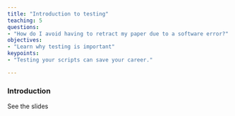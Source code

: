 ```yaml
---
title: "Introduction to testing"
teaching: 5
questions:
- "How do I avoid having to retract my paper due to a software error?"
objectives:
- "Learn why testing is important"
keypoints:
- "Testing your scripts can save your career."

---
```


### Introduction

See the slides
